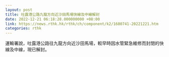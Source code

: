 ```yaml
---
layout: post
title: 吐露港公路九龍方向近沙田馬場快線及中線解封
date: 2022-12-21 06:18:28.000000000 +08:00
link: https://news.rthk.hk/rthk/ch/component/k2/1680741-20221221.htm
categories: rthk
---
```


運輸署說，吐露港公路往九龍方向近沙田馬場，較早時因水管緊急維修而封閉的快線及中線，現已解封。
